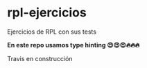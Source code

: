 # rpl-ejercicios
Ejercicios de RPL con sus tests

**En este repo usamos type hinting 😍😍😍🔥🔥🔥**

Travis en construcción